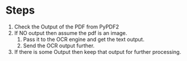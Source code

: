 #  Steps
1. Check the Output of the PDF from PyPDF2
1. If NO output then assume the pdf is an image.
    1. Pass it to the OCR engine and get the text output.
    1. Send the OCR output further.
1. If there is some Output then keep that output for further processing.